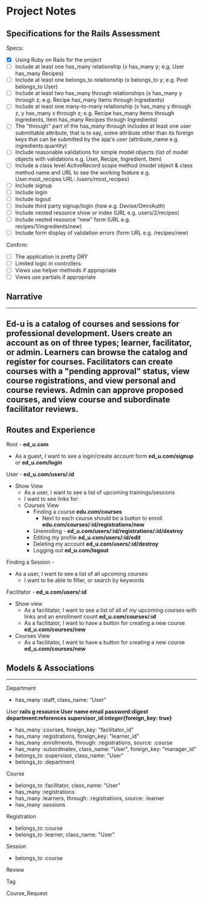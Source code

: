 # Project Notes
## Specifications for the Rails Assessment

Specs:
- [x] Using Ruby on Rails for the project
- [ ] Include at least one has_many relationship (x has_many y; e.g. User has_many Recipes) 
- [ ] Include at least one belongs_to relationship (x belongs_to y; e.g. Post belongs_to User)
- [ ] Include at least two has_many through relationships (x has_many y through z; e.g. Recipe has_many Items through Ingredients)
- [ ] Include at least one many-to-many relationship (x has_many y through z, y has_many x through z; e.g. Recipe has_many Items through Ingredients, Item has_many Recipes through Ingredients)
- [ ] The "through" part of the has_many through includes at least one user submittable attribute, that is to say, some attribute other than its foreign keys that can be submitted by the app's user (attribute_name e.g. ingredients.quantity)
- [ ] Include reasonable validations for simple model objects (list of model objects with validations e.g. User, Recipe, Ingredient, Item)
- [ ] Include a class level ActiveRecord scope method (model object & class method name and URL to see the working feature e.g. User.most_recipes URL: /users/most_recipes)
- [ ] Include signup
- [ ] Include login
- [ ] Include logout
- [ ] Include third party signup/login (how e.g. Devise/OmniAuth)
- [ ] Include nested resource show or index (URL e.g. users/2/recipes)
- [ ] Include nested resource "new" form (URL e.g. recipes/1/ingredients/new)
- [ ] Include form display of validation errors (form URL e.g. /recipes/new)

Confirm:
- [ ] The application is pretty DRY
- [ ] Limited logic in controllers
- [ ] Views use helper methods if appropriate
- [ ] Views use partials if appropriate

## Narrative
---

Ed-u is a catalog of courses and sessions for professional development.  Users create an account as on of three types; learner, facilitator, or admin.  Learners can browse the catalog and register for courses.  Facilitators can create courses with a "pending approval" status, view course registrations, and view personal and course reviews.  Admin can approve proposed courses, and view course and subordinate facilitator reviews.
---
## Routes and Experience

Root - **ed_u.com**
- As a guest, I want to see a login/create account form **ed_u.com/signup** or **ed_u.com/login**

User - **ed_u.com/users/:id**
- Show View
  - As a user, I want to see a list of upcoming trainings/sessions
  - I want to see links for:
  - Courses View
    - Finding a course **edu.com/courses**
      - Next to each course should be a button to enroll **edu.com/courses/:id/registrations/new**
    - Unenrolling - **ed_u.com/users/:id/registrations/:id/destroy**
    - Editing my profile **ed_u.com/users/:id/edit**
    - Deleting my account **ed_u.com/users/:id/destroy**
    - Logging out **ed_u.com/logout**

Finding a Session - 
- As a user, I want to see a list of all upcoming courses
  - I want to be able to filter, or search by keywords

Facilitator - **ed_u.com/users/:id**
- Show view
  - As a facilitator, I want to see a list of all of *my* upcoming courses with links and an enrollment count **ed_u.com/courses/:id**
  - As a facilitator, I want to have a button for creating a new course **ed_u.com/courses/new**
- Courses View
  - As a facilitator, I want to have a button for creating a new course **ed_u.com/courses/new**

## Models & Associations
---
Department
  - has_many :staff, class_name: "User"

User
**rails g resource User name email password:digest department:references supervisor_id:integer{foreign_key: true}**
  - has_many :courses, foreign_key: "facilitator_id"
  - has_many :registrations, foreign_key: "learner_id"
  - has_many :enrollments, through: :registrations, source: :course
  - has_many :subordinates, class_name: "User", foreign_key: "manager_id"
  - belongs_to :supervisor, class_name: "User"
  - belongs_to :department

Course
  - belongs_to :facilitator, class_name: "User"
  - has_many :registrations
  - has_many :learners, through: :registrations, source: :learner
  - has_many :sessions

Registration
  - belongs_to :course
  - belongs_to :learner, class_name: "User"

Session
  - belongs_to :course

Review

Tag

Course_Request